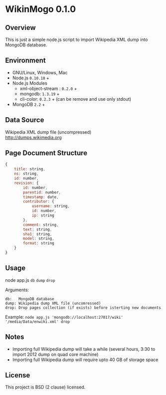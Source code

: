 WikinMogo 0.1.0
==============

Overview
--------

This is just a simple node.js script to import Wikipedia XML dump into MongoDB database.

Environment
-----------

* GNU/Linux, Windows, Mac
* Node.js `0.10.18` +
* Node.js Modules
  * xml-object-stream : `0.2.0` +
  * mongodb: `1.3.19` +
  * cli-color: `0.2.3` + (can be remove and use only stdout)
* MongoDB `2.2` +

Data Source
-----------

Wikipedia XML dump file (uncompressed)  
http://dumps.wikimedia.org

Page Document Structure
-----------------------
````js
{
	title: string,
	ns: string,
	id: number,
	revision: {
	    id: number,
	    parentid: number,
	    timestamp: date,
	    contributor: {
	        username: string,
	        id: number,
	        ip: string
	    },
	    comment: string,
	    text: string,
	    sha1: string,
	    model: string,
	    format: string
	}
}
````

Usage
-----

node app.js `db` `dump` `drop`

Arguments:
````
db:   MongoDB database
dump: Wikipedia dump XML file (uncomressed)
drop: Drop pages collection (if exists) before isterting new documents
````
Example:
`node app.js 'mongodb://localhost:27017/wiki' '/media/Data/enwiki.xml' drop`

Notes
-----

* Importing full Wikipedia dump will take a while (several hours, 3:30 to import 2012 dump on quad core machine)
* Importing full Wikipedia dump will require upto 40 GB of storage space

License
-------

This project is BSD (2 clause) licensed.
